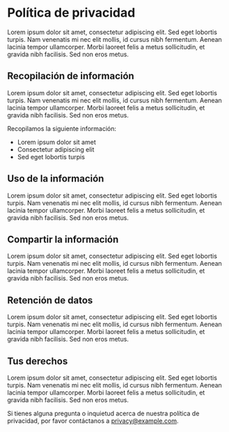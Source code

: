 # Política de privacidad

Lorem ipsum dolor sit amet, consectetur adipiscing elit. Sed eget lobortis turpis. Nam venenatis mi nec elit mollis, id cursus nibh fermentum. Aenean lacinia tempor ullamcorper. Morbi laoreet felis a metus sollicitudin, et gravida nibh facilisis. Sed non eros metus.

## Recopilación de información

Lorem ipsum dolor sit amet, consectetur adipiscing elit. Sed eget lobortis turpis. Nam venenatis mi nec elit mollis, id cursus nibh fermentum. Aenean lacinia tempor ullamcorper. Morbi laoreet felis a metus sollicitudin, et gravida nibh facilisis. Sed non eros metus.

Recopilamos la siguiente información:
* Lorem ipsum dolor sit amet
* Consectetur adipiscing elit
* Sed eget lobortis turpis

## Uso de la información

Lorem ipsum dolor sit amet, consectetur adipiscing elit. Sed eget lobortis turpis. Nam venenatis mi nec elit mollis, id cursus nibh fermentum. Aenean lacinia tempor ullamcorper. Morbi laoreet felis a metus sollicitudin, et gravida nibh facilisis. Sed non eros metus.

## Compartir la información

Lorem ipsum dolor sit amet, consectetur adipiscing elit. Sed eget lobortis turpis. Nam venenatis mi nec elit mollis, id cursus nibh fermentum. Aenean lacinia tempor ullamcorper. Morbi laoreet felis a metus sollicitudin, et gravida nibh facilisis. Sed non eros metus.

## Retención de datos

Lorem ipsum dolor sit amet, consectetur adipiscing elit. Sed eget lobortis turpis. Nam venenatis mi nec elit mollis, id cursus nibh fermentum. Aenean lacinia tempor ullamcorper. Morbi laoreet felis a metus sollicitudin, et gravida nibh facilisis. Sed non eros metus.

## Tus derechos

Lorem ipsum dolor sit amet, consectetur adipiscing elit. Sed eget lobortis turpis. Nam venenatis mi nec elit mollis, id cursus nibh fermentum. Aenean lacinia tempor ullamcorper. Morbi laoreet felis a metus sollicitudin, et gravida nibh facilisis. Sed non eros metus.

Si tienes alguna pregunta o inquietud acerca de nuestra política de privacidad, por favor contáctanos a privacy@example.com.